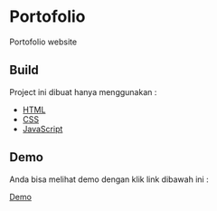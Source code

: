 
# Portofolio
Portofolio website
## Build

Project ini dibuat hanya menggunakan : 

- [HTML](https://html.spec.whatwg.org/)
- [CSS](https://www.w3.org/TR/CSS/#css)
- [JavaScript](https://www.ecma-international.org/publications-and-standards/standards/ecma-262/)



## Demo

Anda bisa melihat demo dengan klik link dibawah ini :

[Demo](https://MuhammadNabilTaufik.github.io/)
